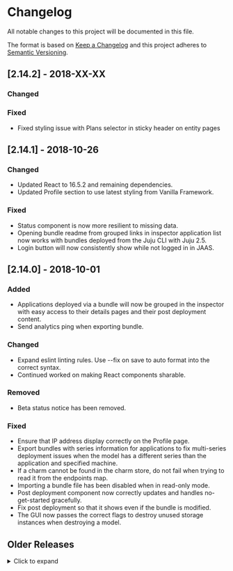 # Changelog
All notable changes to this project will be documented in this file.

The format is based on [Keep a Changelog](https://keepachangelog.com/en/1.0.0/)
and this project adheres to [Semantic Versioning](https://semver.org/spec/v2.0.0.html).

## [2.14.2] - 2018-XX-XX
### Changed

### Fixed
- Fixed styling issue with Plans selector in sticky header on entity pages

## [2.14.1] - 2018-10-26
### Changed
- Updated React to 16.5.2 and remaining dependencies.
- Updated Profile section to use latest styling from Vanilla Framework.

### Fixed
- Status component is now more resilient to missing data.
- Opening bundle readme from grouped links in inspector application list now works with bundles deployed from the Juju CLI with Juju 2.5.
- Login button will now consistently show while not logged in in JAAS.

## [2.14.0] - 2018-10-01
### Added
- Applications deployed via a bundle will now be grouped in the inspector with easy access to their details pages and their post deployment content.
- Send analytics ping when exporting bundle.

### Changed
- Expand eslint linting rules. Use --fix on save to auto format into the correct syntax.
- Continued worked on making React components sharable.

### Removed
- Beta status notice has been removed.

### Fixed
- Ensure that IP address display correctly on the Profile page.
- Export bundles with series information for applications to fix multi-series deployment issues when the model has a different series than the application and specified machine.
- If a charm cannot be found in the charm store, do not fail when trying to read it from the endpoints map.
- Importing a bundle file has been disabled when in read-only mode.
- Post deployment component now correctly updates and handles no-get-started gracefully.
- Fix post deployment so that it shows even if the bundle is modified.
- The GUI now passes the correct flags to destroy unused storage instances when destroying a model.

## Older Releases
<details>
<summary>Click to expand</summary>

- 2.13.2:
  - Update JAASLib to 0.4.1
  - Update to use external bakery library (https://github.com/juju/bakeryjs).
  - Removed syntax highlighting in readme files to save on size.
  - (Fix) Errors experienced during destroying models are now surfaced to the user.
  - (Fix) Modifying the Kubernetes bundles pre-deploy no longer prevent it from adding machines on deploy.

- 2.13.1:
  - Remove test files from dist.
  - Update JAASlib.

- 2.13.0:
  - JAASlib has been moved to its own project and imported (https://github.com/juju/jaaslibjs).
  - Initial work on bundle grouping post deployment.
  - SSH-to-machine, tail logs, debug hooks, buttons have been added behind a flag.
  - (Fix) Will no longer show SSO login option if it's not available.
  - (Fix) Route parsing is less restrictive allowing direct access to more entities via url.

- 2.12.3:
  - Updated jujushell, new version is considerably more performant.
  - (Fix) Direct Deploy will no longer loop until all charms have loaded in some rare instances.
  - (Fix) A race condition generating weird app placement in bundle deploys on the canvas has been resolved.

- 2.12.2:
  - Sort charms and bundles in the user profile by name.
  - Show the controller model in the model dropdown list on the canvas.
  - (Fix) Clear the canvas when switching between new models.
  - (Fix) Owner permission no longer a requirement to destroy a model.
  - (Fix) Improved handling of unknown series in search results.
  - (Fix) cpu-cores constraint now respected in the machine view.
  - (Fix) Inspector screen scaling disabled in read-only mode.
  - (Fix) Disable 'add-keys' button after adding GitHub keys.
  - (Fix) Disconnect from current model when destroying it.

- 2.12.1:
  - Only show the controller info on the current user's profile.
  - Juju Shell can now handle possible initial welcome message.
  - The credentials forms can now be submitted by pressing enter.
  - Small styling updates.
  - (Fix) Update the DestroyModels API call for the new Juju API.

- 2.12.0:
  - The user profile has been completely redesigned.
  - Added 'Charm Details' link to the application inspector.
  - Added 'Get Started' link to the application inspector for charms which have a getstarted.md file.
  - (Fix) Application configuration in the inspector now properly handles empty fields in FireFox.
  - (Fix) Updated the messaging when the jujushell terminal is disconnected unexpectedly.
  - (Fix) Logout link is no longer hidden in the user dropdown menu.

- 2.11.3:
  - (Fix) Update marked to 0.3.9 to fix a security bug.

- 2.11.2:
  - (Fix) Add a workaround for the contenteditable bug in Firefox.
  - (Doc) Update multipass instructions.
  - (Doc) Minor fixes to releasing instructions.
  - (Beta) Improve jujushell detection and actually add tests for the feature.

- 2.11.1:

  - (Fix) Fix typo causing charmstore to be undefined when deploying from the user profile.
  - (Fix) Do not disconnect from the model when viewing user profiles.
  - (Fix) Style links in deployment flow with correct font-weight
  - (Beta) Improve detection and handling of the jujushell service.
  - (Beta) Implement models, bundles and charms panes on the new profile page.

- 2.11.0:

  - Beta release of a Terminal embedded into the GUI which allows you to perform CLI commands in the browser as you would in your local terminal. Currently only available behind a feature flag, in upcoming releases this will become widely available.
  - Removed machines are now shown in the Deployment Flow changelog.
  - Juju CLI commands are now shown alongside each record in the changelog in the Deployment Flow.
  - The changelog will now default to open when adding to an existing model.
  - (Fix) Charmstore login no longer requires logging in after refresh if you have already authenticated.
  - (Fix) Correctly remove pending resources when removing an uncommitted application from the canvas.
  - (Fix) The store page now always opens when clicking the search box.
  - (Fix) When updating an application name the changelog will now show the updated name.
  - (Fix) Update the model name correctly when actions are performed out of sync in the Deployment Flow.


- 2.10.2:

  - (Fix) Status View no longer errors if ports are not yet available.
  - (Fix) Scaling applications from the inspector no longer fails on submit.

- 2.10.1:

  - (Fix) Switching profiles between users now properly updates page title.
  - (Fix) Clicking outside the Shortcut modal now closes it.
  - (Fix) Render the user menu even if not connected to a controller.

- 2.10.0:

  - The majority of the GUI is now node-style require modules replacing the original YUI-style modules.
  - The init sequence has been completely rewritten to take advantage of this module system considerably speeding up time to interaction.
  - Size of the code sent to the client considerably reduced.
  - Clicking on a machine in the Status view now links to that machine in the Machine View.
  - Status view now sorts based on status level with error being the highest priority.
  - Clicking on the relation in the status view now links to that relation in the Inspector.
  - Beta release of the new Post Deployment document feature. After a bundle is deployed the GUI will display the contents of the bundles getstarted.md file.
  - (Fix) Removing the model name in the model switcher pre-commit no longer prevents you from updating the model name.
  - (Fix) Notifications now show on top of Deployment Flow.
  - (Fix) Close local charm inspector when switching models.

- 2.9.2:

  - Application icons are shown in the Beta Status view.
  - (Fix) Machine View and Status View can both be used in Safari.

- 2.9.1:

  - (Fix) Importing GCE credentials via JSON file no longer errors on upload.

- 2.9.0:

  - Beta release of the new Status pane! A highly requested feature, the GUI now shows the model status as it would be shown in the CLI via `juju status` with a number of improvements like the ability to jump right to an application, unit, or machine details. As this is the beta release we’re actively working on expanding the functionality and layout and welcome any feedback you have.
  - The layout of the bundle and charm details pages have been updated to increase the readability of the content.
  - When creating a new model the model name can now be changed in the header in addition to the Deployment Flow on uncommitted models.
  - Last release we added the ability to import SSH keys from GitHub. By popular request we’ve now also added the ability to import SSH keys from Launchpad.
  - (Fix) Do not allow switching of models while committing changes.

- 2.8.0:

  - Import SSH keys from GitHub during deployment.
  - Manually add multiple SSH keys during deployment.
  - Merged multiple changelogs into single Model Changes list.
  - Release of the Direct Deploy functionality.
  - (Fix) GUI will properly load now if it cannot reach the charmstore.
  - (Fix) Large number of errors are now surfaced instead of failing silently.

- 2.7.5:

  - AddKeys and ImportKeys api calls added to JS API for upcoming SSH key functionality.
  - ModelInfo calls now request missing status and owner information.
  - Initial work on a new profile UI.
  - Added "Artful" Ubuntu series.
  - (Fix) Modifying configuration of applications deployed from bundles now applies the config correctly.
  - (Fix) Update tense of the changelog outputs.
  - (Fix) Correctly authenticate if not all sessions have expired.
  - (Fix) When logged in, no longer rarely keep the logged out state.

- 2.7.4:

  - GUI dist size reduced by 68%.
  - Direct deploy styling updates.
  - Store hero images now link to search results.
  - Styling fixes and updates for tablets.
  - Search results are now links so they can be middle clicked to open in a new tab.
  - (Fix) Logout links properly work across platforms.
  - (Fix) Closing notifications no longer errors.
  - (Fix) Setting config values on applications no longer errors when descriptions are empty.
  - (Fix) Direct Deploy "Back to canvas" now works as expected.
  - (Fix) SSH keys pasted into the deployment flow no longer spill out of container.
  - (Fix) Model switcher list now properly scrolls when you have many models.
  - (Fix) Model login no longer loops under rare circumstances.
  - (Fix) Hitting the browser back button after searching now navigates properly.

- 2.7.3:

   - (Fix) Deploying into a new model, then switching models no longer intermittently connects to the incorrect model.
   - (Fix) Hitting the browser back button from a search query will now property return to search results.

- 2.7.2:

   - (Fix) Store image assets are shown properly across all platforms.
   - (Fix) Properly collapse search results with shared series.

- 2.7.1:

   - (Fix) Will now correctly boot in Safari.

- 2.7.0:

   - Subordinates are now shown as such in the charm details pages.
   - Reduced search query time by over 85%.
   - Added confirmation when removing credentials from account page.
   - The same bundle can now be deployed multiple times into the same model.
   - You can now add to the canvas directly from the search results.
   ->
     Machine view now shows constraints and allows them to be modified on
     machines which have not yet been provisioned.
   ->
     Bundles with a description in their yaml are now shown in their details
     pages and in Direct Deploy.
   - (Fix) Visiting a user profile page directly no longer intermittently redirects to your own.
   - (Fix) Usernames with + sign are now handled properly.
   - (Fix) No longer remove spaces from search queries.
   - (Fix) Checkbox hit area increased in inspector unit lists.
   - (Fix) When not in JAAS some charms will no longer request USSO login.
   - (Fix) Username is now clickable in charm/bundle details pages.
   - (Fix) Do not show the credentials section if there are none.
   - (Fix) Sticky header in charm/bundle details longer improperly hides information.
   - (Fix) Correctly center store hero images.

- 2.6.0:

   - Store search results now provide a toggle to include the community results.
   - GUI version is now visible in the GUI help menu.
   - Private charms and bundles can now be deployed like any public charm or bundle.
   - List charm terms on the charm details pages.
   ->
     Charms with terms can now be deployed in the GUI. When deploying a charm
     that requires a term agreement the terms will be presented in the
     deployment flow prior to being allowed to deploy.
   ->
     Added beta support for Direct Deploy. By visiting a url with a `dd` query
     parameter the supplied entity id will be added to a new model and a
     simplified deployment flow will be displayed for a faster deployment
     experience.
   ->
     Added account page which shows the credentials you've added across clouds
     and provides a central location to add and remove cloud credentials. The
     account page is accessible from the user icon in the top right of the GUI.
   - Started push on removing YUI.
   - Page titles now update when viewing the store.
   - Styling updates.
   ->
     When selecting an application in the inspector the icon is now moved just
     into frame.
   - (Fix) Inspector navigation to relation details pre-deploy is now functional.
   - (Fix) Config option fields no longer escape values multiple times.
   - (Fix) Exporting uncommitted models now correctly exports machine data.
   - (Fix) Do not try and move relation when ambiguous relation selector is open.
   - (Fix) Help link in the user menu is now clickable.
   - (Fix) Correctly display the series list for multi-series charms.
   - (Fix) Zoom in/out keyboard shortcuts now work.

- 2.5.2:

   - Unit workload status now shown in unit list view.
   - User permissions are now shown in profile view.
   - (Fix) Do not fail if cloud provider logo isn't available.
   - (Fix) If login times out, retry.
   - (Fix) Clicking user name in search results links to their profile.
   - (Fix) Do not allow duplicate credential names.
   - (Fix) Provide immediate feedback when destroying models.

- 2.5.1:

   - Profile access has been moved to dropdown in top right.
   - VPC ID and Force VPC options added to the deployment flow for AWS.
   - Model credentials are now shown in the user profile.
   - Friendly credential names are now displayed.
   - Able to open the store from the machine view onboarding messages.
   - Read only mode has better feedback to show why actions are blocked.
   - Entity details pages now includes link to latest revision.
   - (Fix) Owner now links to their profile page, not launchpad.
   - (Fix) Destroy model button is only shown if user has access.
   - (Fix) Cookie notice is now shown on login screen.
   - (Fix) Right-click-open now works for links in the header.
   - (Fix) JAAS always auto logs into charmstore.
   - (Fix) Juju logo properly links to root path.
   - (Fix) Empty search queries now show default store page.

- 2.5.0:

   - Removed Juju 1 support.
   - Removed Sandbox support.
   - Display channel information on bundle and charm detail pages.
   - Subordinate inspector unit lists now show subordinate units.
   - Improve styling for small screens.
   - Improve header rendering when switching models.
   - Updated styling on model sharing modal.
   - Added series to constraint options when creating new machines.
   - (Fix) Settings screen now closes on save.
   - (Fix) Constraints are now properly shown when scaling in inspector.
   - (Fix) Only constraints available on the specified provider are shown.
   - (Fix) Model switcher displays models which have never been connected to.
   - (Fix) Provide links to download charm resources when available.


- 2.4.4:

   - New model switcher which sorts based on last accessed.
   ->
     If a large number of ports are opened by a charm the inspector now shows
     them as ranges instead of individual ports.
   - New loading indicator for the GUI startup sequence.
   - Keyboard shortcuts have been moved to `Shift + ?`.
   - GUI Settings config has been moved to `Shift + !`.
   ->
     (Fix) Subordinates relation scope is properly respected when creating
     relations with both a global and container scopes.
   - (Fix) Requires relation endpoints can now be satisfied multiple times.
   - (Fix) Bundle exports will no longer improperly export boolean values.
   - (Fix) Show IP address in inspector even if no ports are available.
   - (Fix) Changing charm versions in the inspector now uses the new charm ids.
   - (Fix) Assumes @external domain if none is supplied while sharing.
   - (Fix) Hitting escape now closes the store.
   - (Fix) Do not show the sharing icon unless sharing is available.

- 2.4.3:

    - (Fix) Header links now correctly show the appropriate user profiles.
    - (Fix) Adding Google Cloud credentials json file now is stored correctly.
    - (Fix) Config options set to "" will no longer 'unset' the value in Juju.
    - (Fix) Bundle and charm details now have proper homepage and bug links.
    - (Fix) Display modified configuration options on bundle details pages.
    - (Fix) No longer repeating user name in user profile.
    - (Fix) Cookie notice no longer blocks deploy button.

- 2.4.2:

    ->
      (Fix) Prior to logging in, if the GUI loses connection to the controller
      it will no longer force a login.
    ->
      (Fix) Clicking the log in button on the canvas now correctly automatically
      logs you into the charmstore.

- 2.4.1:

    - Clicking the Juju logo now takes you to your profile.
    - Automatically log into the charmstore when logging in on hosted Juju.
    ->
      (Fix) Visiting another user or group's profile page now properly displays
      their profile.
    - (Fix) Model name is now properly synced throughout the UI.
    - (Fix) Close the search results when clicking outside.
    - (Fix) Display the proper cloud title after selecting a cloud.
    - (Fix) Long charm/bundle names now properly wrap.

- 2.4.0:

    ->
      Sharing interface now allows you to grant and revoke permissions of
      users on a per model basis.
    ->
      Charm terms are now shown in the deployment flow and any charms with
      terms now require those terms to be agreed to before deploying.
    - Added help button to header for links to documentation and shortcuts.
    - (Fix) Charmstore now uses the new URL scheme.
    - (Fix) SSH Key input field is now styled properly in Firefox/Safari.

- 2.3.0:

    - New, easy to share URL scheme.
    - New application state system.
    ->
      New Sharing interface which shows which users currently have access to
      the active model.
    - Model exports now include uncommitted changes.
    - Deployment Flow now allows you to add custom SSH keys.
    - Model switcher now shows the model owner's name if not the logged in user.
    - Alpha support for remote applications.
    - (Fix) When scaling units, correctly increment the unit id.
    - (Fix) Inspector configuration input heights are now set properly.
    - (Fix) Properly handle regions in MAAS.
    - (Fix) Improved validation on required deployment fields.
    - (Fix) Invalid required fields will now block deployment.
    - (Fix) Model name changes are now synced throughout the UI.
    - (Fix) Hide inactive Deployment Flow components until they are needed.
    - (Fix) Show file drop message even if there are matching applications.
    - (Fix) Drag and drop of external charm/bundle files now works in Safari.
    - (Fix) Fetch bundle details when viewing the GUI anonymously.
    - (Fix) Azure credentials now use the same fields as Juju.

- 2.2.7:

    - (Fix) Correctly clear cookies when visiting from the storefront.
    - (Fix) Exposed applications in bundles no longer halt deployment.

- 2.2.6:

    - (Fix) Anonymous and demo now connect to the controller.

- 2.2.5:

    - Enable deploy-target queries to work with new deployment flow.
    - Restyle invalid inputs in deployment flow.
    - Small UI changes throughout.
    - (Fix) Respect bundle constraints when deploying units.
    - (Fix) Show favicon regardless of base url.
    - (Fix) Increase hitbox size for adding credentials.

- 2.2.4:

    - [bda69b5] Update the sign up copy and add a button to sign up.
    - [931c029] Sign-up component: expire early if the user did not apply.
    - [8eff0bf] Remove export functionality from signup.
    - [1936033] Use proper key for addPendingResources in deployment.
    - [36a6876] Change the logic used to display the signup component.

- 2.2.3:

    - Added charm resources section to the inspector.
    - Reduced GUI size by 30KB pre-gzip by optimising minification.
    - Added multi-threading to transpile step, saving 30s off transpile time.
    - Display cloud provider in header.
    - (Fix) Switching models from disconnected state updates model name.
    - (Fix) Pass resource list when deploying charms with resources.
    - (Fix) Cloud logo positioning and scaling.
    - (Fix) Honor config values set in bundles.

- 2.2.2:

    - Add the ability to destroy models in the user profile.
    - Add zoom component back to the canvas.
    - Display a message in the model switcher if there are no models.
    - Add "Default" value to region selector to speed up deployment.
    - Update styling of the input fields in the deployment flow.
    - (Fix) Model creation when redirect is required no longer fails.
    - (Fix) Improve visibility of redirect info errors.
    - (Fix) Do not try to connect to models in error state.
    - (Fix) Re-enable external credential data.
    - (Fix) Logging in via Sandbox mode.

- 2.2.1:

    - Update UI for empty profile.
    - Search input no longer expands when focused.
    - New animated inputs in deployment flow.
    - Applications queued for deletion now indicate as such in their inspector.
    - >
      (Fix) When removing applications also remove the prerequisite calls.
      This fixes the issue where the changes indicated in the deployment
      summary wouldn't mirror the representation on the canvas.
    - (Fix) Openstack domain field is no longer required.
    - (Fix) Properly clear staged changes when logging out.
    - (Fix) Surface model creation errors.
    - (Fix) Model names are now validated on input blur.
    - (Fix) Segments in deployment page now animate height based on content.
    - (Fix) Various UI updates.
    - (Fix) Local charms with no icon will now display the default icon.

- 2.2.0:

    - >
      The Juju 2.0 controller was built with multi-user, multi-model
      functionality in mind. To provide the best user experience we are
      introducing new and enhanced model management in this release. This
      new experience allows you to create new models, select which region to
      deploy to, add new credentials, and choose which credentials to use when
      deploying to new models.
    - >
      Add Bundle Service support. This feature allows the GUI to use the
      external Bundle Service to import bundles when the bundle lib in Juju
      is not available, such as when in a sandbox or unconnected mode.
    - >
      Add version.json asset which contains the version number and git sha used
      to build the GUI. To access this file visit the following path replacing
      the necessary values:
      <host>/gui/<controllerUUID>/<modelUUID>/static/gui/build/app/version.json
    - (Fix) Logging in via USSO when you have no models.
    - (Fix) Update relation list when removing uncommitted subordinate relation.
    - (Fix) No clouds result when listing clouds.
    - (Fix) Switch between unconnected state to connected state.

- 2.1.13:

    - Login logic improved to support sequential controller and model access.
    - Logout logic improved to correctly log out of all models and controllers.
    - User login location suffix @local is now added automatically if missing.
    - Updated Juju API to keep it in line with the Juju beta changes.
    - User profile now displays dates in a relative format.
    - >
      Closing the browser tab will now issue browser confirmation if you have
      uncommitted changes.
    - Destroyed applications on the canvas now have blue outline.
    - Added support for new ACL handling.
    - (Fix) Switch from unconnected to connected state with uncommitted changes.
    - (Fix) Number of various layout and styling issues.
    - (Fix) Only attempt logging into a model if controller reports available.
    - (Fix) Search input no longer clears when Juju deltas arrive.
    ->
      (Fix) Bundle imports now fetch the canonical charm ID before deploying to
      handle cases where user generated bundles are using non-canonical ID's.
    - (Fix) Pass user correct user credential tag when generating new models.

- 2.1.12:

    - Removed "availability-zone" from model exports.

- 2.1.11:

    - Update the API facades to match the latest changes from Juju 2.
    - Bundles now use "applications" top level key instead of "services".
    - Use a different WebSocket connection for the model and controller.
    - Create New Model buton moved into the user profile.
    - Deploying bundles with lxc placements automatically convert to lxd.
    - >
      Multi-series subordinates now have their series locked to the series
      of the first related parent application.
    - (Fix) Local charms now deploy without issuing error about charm location.
    - (Fix) Exported bundles now include the "availability-zone" constraint.
    - (Fix) When relating to subordinates, invalid targets are now faded.

- 2.1.10:

    - Various UX fixes for DF cloud section.
    - Split BudgetList and EntityList components out of UserProfile.
    - Create Section load watcher component
    - Fix bundle deploy with juju 1
    - Handle DF section display

- 2.1.9:

    - Fix login with USSO.
    - Inspector relations: do not fail when the app has peer relations.
    - New deployment flow HTML/CSS.
    - Fail gracefully when plans are not fetched.
    - Add credentials component.
    - Choose cloud component.
    - Add Charmstore v5 and multi-series support.
    - Fix bundle deployment in the charm store v5 world.
    - Use real credentials in the deployment flow.
    - Split AgreementList out from UserProfile.
    - Display real plans in the deployment flowOnly show the promulgated charms if they exist.
    - Updated the applications/machines switcher.
    - Remove hardcoded URLs from store page and use changeState to display details.
    - Get the list of clouds for the deployment flow.
    - Fix build relation when relation exists between different applications.
    - Update node deps inc React 15.3.
    - Enable the new flow when using the blues flag.
    - Create a util for deploying or committing to models.
    - Update juju logo.
    - Remove old blues deployment flowFade a unrelatable service instead of hiding it.
    - Replace PhantomJS with XVFB run Chromium browserSet the credential on load if there is one.
    - Display changelogs on services.
    - Add mousedown drag to build a relation.
    - Use babel to minify instead of Uglify.
    - Move jujulib into the root tree.
    - Remove the WebSocket logger.

- 2.1.8:
    - Add support for Juju 2 API.
    - Various UI fixes.
- 2.1.7:
    - Provide API clients for Romulus services in the app object.
    - Last user-facing clean up on text for svc2app
    - Update the unit list item to be a reusable component.
    - Implement initial API calls for plans and terms.
    - Change services to applications in bundle export for Juju 2
    - Split jujulib. Also
    - Rename jem to jimm.
    - Fixes and improvements to property handling
    - User facing s/service/application/g.
    - Implement the "make uitest" target.
    - Services are now called applications.
    - Remove the nested YUI node_modules folder that bloats the dist since the npm3 update
    - Tweak release docs
- 2.1.6:
    - Moved model creation into the User Profile.
    - Bundle export files now have the model name and date.
    - Switching between models with uncommitted changes now displays a confirmation dialogue.
    - (Fix) Bundle icons are now properly displayed.
    - (Fix) Focus on header search input when opening midpoint.
    - (Fix) Focus on charm details content when opening.
    - (Fix) Reset panels when switching between models.
    - (Fix) Do not send RPC calls when websocket is closing.
- 2.1.5:
    - Add tests for when env should/should not connect.
    - Improve testing around search result IDs.
    - Load the gui when conected to JEM and there are no models
    - Allow clicking outside of a panel to close it.
    - Only close the notifications when the close button is clicked.
    - Move account and profile sections so they can be displayed along mid-point views.
    - Update shadows
- 2.1.4:
    - Fix various problems with bundle links in search results.
    - Show inspector in Machine View
    - Destroy any model
    - Fix icon urls for charms and bundles in the profile page.
    - Tweak the position of the import and export buttons on mobile
    - Destroy confirmation position
- 2.1.3:
    - Choose controller by the cloud and region
    - Connect when gisf and not using a sandbox model.
    - Fix deployed commit summary
    - Move notification list up in z-index.
    - Fix entity file links.
    - Deployment form validation
    - Fix display of login buttons.
    - Handle zero templates
    - Fix some rendering issues with the header and profile
    - Handle webhandler errors
    - Give series move room on search results
    - WSGI app: remove API path leftovers.
    - Fixed duplicate tag ids
    - Improve socket template handling.
    - Added inspector relation details view
    - Implement macaroon authentication.
    - Implement missing, location related, JEM client API calls.
    - Set UUID on model create
    - Fix logout when disconnected
    - Disconnected flag
    - Update static urls
    - Add series to the search results.
    - Update sysdeps for xenial
    - Moved the import and export buttons to the top of the canvas
    - Allow models to be destroyed
    - Avoid duplicating cookies, use localStorage when possible
    - Updated juju.js jem commands and tests for v2.
    - Update styling for environment switcher
    - Get Vanilla assets to load locally
    - Update search style in masthead
    - Set the model names correctly
    - Deployment flow updates again
    - Replace calls to listEnvs with listModelsWithInfo.
    - Add Xenial to list of supported series.
    - Restyle the services/machines switcher
    - Do not re-open deployment flow after initial commit
    - Allow switching to a model from the unconnected state.
    - Only commit changes when in existing model with gisf
    - Mobile spike
    - Create a new model from the profile page.
    - Improve env layer handling of models.
    - Saner lint and test targets.
    - Allow for three digit unit counts.
    - Allow credentials to be deleted
    - Update the link to the demo in the README
    - Save jem user after listing models on load
    - Get deployment flow back up and running
    - Add account page
    - Apply cloud vanilla theme
    - The breadcrumb should be shown in gisf mode
    - Added credentials forms for more clouds.
    - Use LXD with Juju 2.0
    - Hook up the model name field to the deploy command
    - Add service icon to unit inspector header.
    - Implement the ModelManager.ModelInfo client API call.
- 2.1.2:
    - Set the base asset path in the GUI to match Juju 2
    - Provide defaults when model information is missing.
    - Fix env switcher layout in Firefox.
    - Update config.js.go for new staticURL and fix broken paths
    - Combine the two deploy buttons into one
    - Add assets staticURL
    - Change profile link to use a click handler.
    - Mention staticURL in GUI in Juju docs.
    - Style the deployment form inputs to appear like the latest designs
    - Fix the buttons on the model switcher
    - Don't try and display the env name when logging in.
    - Updates to the deployment flow to match the latest designs
    - Skip connecting to a model on load
    - Index templates: collect JavaScript errors.
    - UI cleanups and fixes
    - Add more prop types
    - Inspector updates
    - Store templates in JEM
    - Handle differences between JEM and JES models.
    - List templates in the deployment flow via the API.
    - Add macaroons to config if provided
    - Add commit flow
    - Add listTemplates API call to juju.js.
    - Fix react registration problem in embedded GUI.
    - Add choose cloud and add credentials deploy steps
    - Fix Makefile typo
    - Update and standardise buttons and links
    - Add panel component for deployment flow
    - Remove related charms from entity data request.
    - Remove hardcoded charmstore URL.
    - Wrap test logic around rendering the breadcrumb.
- 2.1.1:
    - Add support for new Juju 2.0 unit info delta structure.
    - Confirm switching models if there are uncommitted changes to the model.
    - Disable container create button until form is complete.
    - Add lang and dir attributes for users with rtl browser settings.
- 2.1.0:
    - Added Juju 2.0-beta support.
    - Updated all API calls to support Juju 1.x and 2.x-beta facades.
    - Added the ability to create and switch between models in Juju 2.0.
    - Updated terminology to match the Juju 2.0 terminology.
    - >
      Created user profile view which shows you your available models, bundles
      and charms after logging into the charmstore.
    - >
      Added support for syntax highlighting in the charm details pages in the
      charmbrowser when the charm author provides a GitHub Flavoured Markdown
      readme file.
    - >
      Added the ability to drag uncommitted units between machines in the
      machine view.
    - Unit statuses are now also shown in the machine view.
    - Many UI tweaks and updates.
    - >
      (FIX) When subordinates are deployed extra empty machines are no longer
      created.
    - (FIX) Websockets are now closed properly when switching models.
    - (FIX) On logging out all cookies are now deleted.
- 2.0.3:
    - Removed and optimised code reducing the final size that needs to be sent.
    - (FIX) The service inspector duplicating units when scaling up.
    - (FIX) Require two clicks to switch between services on the canvas.
- 2.0.2:
    - >
      (FIX) The removal of the insecure config option. This functionality has
      been re-enabled for now however in the near future we will be disabling
      it for good forcing the GUI and its websockets over a secure connection.
      Note: The GUI and it's websockets are served over a secure connection
      by default.
- 2.0.1:
    - When clicking stacked charm icons the active one now is moved to the top.
    - >
      (FIX) Deploying the same charm multiple times would generate invalid
      charm names.
- 2.0.0:
    - Completely redesigned and rewritten user interface.
    - Improved integration with the charmstore.
    - New Machine View with drag and drop functionality across units.
    - Creation and switching of models across your controller.
    - New bundle deploy functionality.
- 1.4.6:
    - (FIX) Fix relationline following.
- 1.4.5:
    - (FIX) Refer to charm series as "OS series" rather than "Ubuntu series".
- 1.4.4:
    - >
      The series selector used in deploying local charms has been updated to
      align with the series allowed by juju core.
    - >
      The release doc (docs/process.rst) has been updated to reflect build
      steps necessary for releasing the juju-gui charm.
    - >
      (FIX) Deploying bundles now properly places units that have null machine
      placements and yet are used in collocated placements with other services.
- 1.4.3:
    - Added option to automatically place units by default.
    - (FIX) bundle.yaml relations defined as arrays are displayed correctly.
    - (FIX) SCSS files in sub directories are built by the watcher.
- 1.4.2:
    - Updated icon set. Removed unused icons.
    - Support running the UI in a sub URL.
    - (FIX) Fix multiple bugs in the deployer bar flow.
    - (FIX) Don't allow machine view columns to expand.
- 1.4.1:
    - Uncommitted bundles now work in devel mode by using jujucharms.com.
    - >
      Wrap Javascript assets in YUI modules, allowing them to be combo-loaded
      through Convoy.
    - Switch from using LESS to SCSS.
    - >
      Notifications for bundles deployed using the deployer have been
      restored.
    - >
      Code-removal - old DeployerImport methods and tests, along with
      deprecated py-juju support.
    - >
      Inspector cleanup - fixed-width health bar, and change version button
      hidden for uncommitted services.
    - Reference jujucharms.com instead of juju.ubuntu.com throughout.
    - (FIX) Restore v3 bundle functionality for drag-and-drop.
    - (FIX) Config options were being discarded in uncommitted bundles.
    - >
      (FIX) Fall back to most recent charm when no revno is specified in a
      bundle.
    - (FIX) Remove some usages of flex box for better display in Chrome.
- 1.4.0:
    - >
      Add the ability to represent the uncommitted state of a bundle: when
      deploying or dragging and dropping a bundle, the deployment is no longer
      immediately started, but the services, units and relations as described
      on the bundle are added to the canvas as uncommitted entities. This way
      it is possible to tweak and fine-tune bundle deployments before actually
      committing the environment changes.
    - Add support for bundle changeset handling also when in sandbox mode.
    - >
      Improve bundle exporting and importing to support the new v4 bundle
      syntax. This includes unit placement handling and machines declarations.
    - Improve reliability of the test and CI infrastructure.
    - In sandbox mode the environment default-series is now trusty.
    - >
      Add the ability to Import a collection of bundle changes from a
      querystring token reference identifying those changes.
    - >
      Support real WebSocket connections when required even if sandbox mode is
      enabled.
    - Remove legacy and unused code around bundle management.
    - Update Vagrant image and dependencies.
    - (FIX) Do not truncate service names in the service internal models.
    - >
      (FIX) Remove relations in the internal database when destroying both
      pending and committed services.
    - (FIX) Center the canvas on a newly placed bundle.
- 1.3.6:
    - >
      Allow deployment of basketless bundles (new bundle syntax) in sandbox
      mode.
    - Clean up Juju mega-watcher stream handling and improve watcher tests.
    - >
      (FIX) Safely handle new mega-watcher types as they are introduced by new
      Juju releases, even in the case of types not yet supported in the GUI.
- 1.3.5:
    - >
      Completed converting all api calls to the new v4 api which is
      considerably faster than v3.
    - (FIX) Charms which were duplicates of promulgated charms weren't shown.
    - Add React JSX compilation support to the Makefile.
- 1.3.4:
    - >
      (FIX) Service icons on the canvas no longer bounce back to their original
      positions when being repositioned.
    - (FIX) Bundle deploys no longer fail with invalid name error.
    - Removed the Features tab from the charm details pane.
    - Updated a number of api calls to the new v4 api.
    - Updated sysdeps makefile target for easier development.
- 1.3.3:
    - (FIX) bug #1428751: prevent incorrect lowercasing of config options.
    - (FIX) bug #1427162: Show local charm icon in inspector.
    - >
      (FIX) Downconvert apiv4 bundle yaml to apiv3 format temporarily to fix
      issue with multiple bundles per yaml.
    - (FIX) Show charm details using the available data if it's a local charm.
- 1.3.2:
    - Include links to code source and bugs pages in the bundle detail panel.
    - Deploy bundles using the new charm store API version 4.
    - >
      Update Juju Quickstart bundle deployment instructions. Now the new and
      simplified jujucharm.com syntax is used. e.g.
      "juju quickstart mediawiki-single".
- 1.3.1:
    - Added system dependencies make target to make development setup easier.
    - >
      (FIX) When dragging a charm from the charmbrowser to the canvas the
      configuration doesn't show up.
- 1.3.0:
    ->
     The GUI now uses the new v4 API of the Juju Charmstore. This change
     affects everything from service icons to charm and bundle details to
     the results of searching for a charm.  This also removes the auto-
     complete feature from the charm browser and search until they are
     implemented in the new charmstore.
    ->
     Login and logout items have been added to the menu with upcomming support
     for multiple users in Juju Core; if a user has been created in the state
     server, that user can log in with their password in the GUI.  If logging
     in as multiple users is not supported, then the user remains locked down
     to admin as before.  Multiple users are supported in the sandbox mode.
    - (FIX) Closing the Change Version view doesn't close the inspector.
    - (FIX) The correct icons are used for the added services bar.
- 1.2.5:
    ->
     Modifying the visibility of a service using the Added Services bar now
     animates the service icons on the canvas.
    - UI tweaks for the Inspector, Canvas, and Machine View.
    - (FIX) Change Version option now includes the most recent release version.
    ->
     (FIX) Charm configuration options with null default values are now
     respected when being deployed or when exporting bundle configurations.
- 1.2.4:
    ->
     New feature the Added Services bar! In your environment click on the
     added services bar located beneath the search input box in the sidebar.
     With it you can highlight and toggle the visibility of services. Use it
     to help find and visualize your complicated environments.
    - >
      Hide sidebar shortcut moved to ctrl-shift-h so as to not conflict with
      the Lastpass extension.
    - (FIX) Notification box turns orange when an error occurs.
    - (FIX) Improve the ambiguous relation menu appearance.
    - >
      (FIX) Increase the size of the canvas workspace to correct issues around
      the layout of large environments.
- 1.2.3:
    - Update header to fix in new upcoming site theme.
    - Link to the MAAS web ui when the GUI detects it's in a MAAS environment.
    - Add deploy-target query parameter to auto deploy something via a link.
    - (FIX) Update to make sure bundle deployments occur with "options" set.
    - (FIX) Auto placed units not showing in the machine list.
    - (FIX) Update relations to work in a one to many endpoint scenario.
    - >
      Under the ":flags:/as" feature flag, work on the added service bar
      progresses. Track the list of deployed services and enable you to show
      and hide services and units in both service view and machine view.
- 1.2.2:
    - >
      New settings UI in the keyboard help.
      Use the keyboard shortcut key ? to view the settings and to adjust things
      like the name of the environment, force enable containers support in
      machine view, and disable the cookie banner.
      All changes are local to the specific browser and not currently shared or
      synced across all users of the Juju environment.
    - >
      Add the expose/unexpose command to the deployer bar as a pending change
      vs immediate.
    - >
      If you have a pending service config change and that config is also
      changed by someone else, the potential conflict is now a warning on the
      commit summary page.
    - >
      (FIX) Prevent cascading deletes from happening to containers/machines
      when a unit/service they host is deleted.
    - (FIX) Container header rendering bug (1376353).
- 1.2.1:
    - >
      (FIX) Using a search category with an empty input no longer uses the
      previously searched for query.
- 1.2.0:
    - >
      New Feature: Machine View!

      The Juju GUI now provides two views of your environment. In addition to
      the service view there is not a new machine view. It will list out the
      underlying machines in your environment along with the services deployed
      on those machines. Machine view allows you to manually place services
      onto machines and containers on providers that support network access to
      containers.

      Along with the new machine view is a new deployer bar. This bottom bar
      allows you to stage up multiple changes to your environment before
      committing them to the Juju environment. This lets you add many
      machines, add services, and place them carefully, and verify your list
      of changes before any requests are made to Juju.
    - >
      Many small tweaks to the UI for machine view including an updated
      header, inspector look, and a new scale up UI for the inspector.
    - (FIX) Standardize the constraints units across the GUI
- 1.1.1:
    - The inspector requires fewer dispatches to render different states.
    - The sidebar can now be hidden with a keyboard shortcut (Ctrl+Alt+h).
    - A new notification is in place for bundle deployments.
    - Clicking relations shows the relation inspector.
    - >
      Upgrading a service comes with a new interface, making it easier to change
      the version of a given service.
    - The cookie notification now displays on top of other items.
    - >
      Major code-removals including several dispatch-related areas as well as
      our reliance on the Object.observe polyfill.
    - >
      Under the "mv" flag, work continues on the machine view and a deployer and
      an environment change-set which allows all changes to be queued up and
      then committed at once. Uncommitted indicators added to all juju
      primitives, and much styling work around getting the upcoming Machine View
      ready for daily use.
    - (FIX) Autocomplete search results are sorted in an expected fashion.
    - (FIX) Unit number 0 for each service now dispatches properly.
    - (FIX) Destroy Relation link in relations inspector works properly.
    - (FIX) Mocha timeout was increased for SauceLabs testing.
    - (FIX) Documentation updated for Precise.
- 1.1.0:
    - >
      The inspector's default rendering position is now in the left hand column
      to give you more room to view and work with your environment.
    - >
      A new uni-directional data flow state system was implemented which has
      dramatically simplified the data flow and execution of the GUI codebase.
    - >
      The various inspectors have had their rendering cycles refactored to
      simplify their execution.
    - Charm searching has been improved in the charm browser.
    - >
      Under the "mv" flag work continues on the machine view and a new deployer
      bar has been created which allows you to queue up changes to your
      environment and then commit those changes all at once.
    - (FIX) Disable potential iframing to avoid any possible click jacking.
    - (FIX) Environment export file name now defaults to "bundles.yaml".
    - (FIX) Relation icons getting reloaded on every delta.
    - (FIX) Service names with dashes get trimmed on closing the inspector.
    - (FIX) Subordinate relationship lines show green until moved.
    - Removed "il" flag support as it's now the default.
    - Currently available flags: mv
- 1.0.2:
    - >
      Safari is now a first class browser. You can use it without any notice
      about it being unsupported and it's built into our current CI testing.
    - >
      The GUI will now start to provide notifications of bundle deployments
      that were already in progress before you opened the GUI. This means that
      if you deply a bundle via quickstart, after you log into the GUI, you'll
      still get notifications of the bundles success or failure.
    - >
      The GUI will no longer export itself. This is to prevent issues in
      reusing your bundle file that is generated with juju-quickstart or
      getting the bundle into the charm store. If you do want to have a
      specific GUI instance in your bundle, make sure the service name is not
      "juju-gui".
    - Bundle deployment urls are now simplified and the deploy tab is updated.
    - (FIX) Allow local charms deployed to show their icon on service blocks.
    - (FIX) Update the header to show the environment name correctly.
    - (FIX) Only load the relation icons once.
    - (Fix) Improve d3 loading loading times by using a custom build of it.
    - Update Vagrant development image for easier hacking on the GUI.
    - >
      Add flag for "mv" for current machine view implementation work. This
      includes a new panel and tokens to represent machines and units of
      services to place on specific machines.
    - >
      Add flag "il" for moving the inspector into the left sidebar. This also
      brings in work for a deployer bar to allow users to build a collection
      of changes to deploy at one time.
- 1.0.1:
    - >
      Local charms may now be upgraded by dragging another zip file with the
      same service name onto the canvas.
    - Allow exporting environments in Safari.
    - Allow bundles to be recommended.
    - (FIX) constraints in bundles are space separated.
- 1.0.0:
    - >
      Local charm deploys are now supported. Drag-n-drop a zip file of your
      charm onto the canvas to deploy it.
    - >
      New relation line visualization. Multiple relations are now grouped into
      a single line. The line color helps indicate relation health and a popup
      is available to interact with the relations.
    - >
      Remove the bws prefixes from the tabs in the details view. Note this
      changes urls to specific tabs. The old urls are respected but are
      deprecated. Please update your bookmarks.
    - Notifier users when the window size is too small to work with effectively.
    - Auto open and close the browser when interacting with the inspector.
    - >
      Safari has been added to CI and the test suite. Local charm support is
      still be be completed in the next release. At that point it will become
      an officially supported browser.
    - (FIX) allow use of local web fonts to enable better offline support.
- 0.15.1:
    - Replace TabView with a new animating sliding tabs component.
    - (FIX) #1251426 unit counts in the bundle view are incorrect.
- 0.15.0:
    - >
      Fullscreen mode has been removed. Old urls are automatically mapped to
      their sidebar equivalents.
    - Inspector performance greatly improved for large numbers of units.
    - Update Features tab with new information from the current charm audit.
    - Inspector relations tab now shows the units involved in a relation error.
    - Add charm browser animations.
    - >
      This is out first release from our Github hosted repository. Docs have
      been updated throughout for working on the Juju Gui.
    - >
      The HACKING docs are updated for working on the Juju Gui with Vagrant. A
      Vagrantfile and provision script are provided.
    - >
      (FIX) Inspector height calculations are updated so the expose/destroy
      buttons always show in scroll.
- 0.14.0:
    - >
      Added support in the GUI to parse different agent states from Juju
      Core, providing more information on service status.  This includes both
      "pending" and "dying" states. Similarly, units are now divided up by
      error or status type. This is also now included in the simulator.
    - >
      Bundle deployments can now be observed within the GUI, both in sandbox
      mode and from a real deployer perspective.
    - On the relationships tab in the inspector, unit errors are now displayed.
    - Bundle deployment counts are now displayed.
    - >
      Automatic login support via a timed token was introduced in order to help
      the GUI work with the juju quickstart plugin.
    - Background grid to the canvas now pans with services.
    - (FIX) Reducing number of units from the inspector no longer causes error.
    - (FIX) Drag-and-drop now works with bundles from store or file.
    - (FIX) More robust checking of duplicate service names.
    - >
      (FIX) Relation status indicator for peer relations is now positioned
      correctly.
- 0.13.0:
    - >
      Added help and feedback menu to top right, replacing feedback link on
      side.
    - >
      (FIX) The inspector tries to get out of your way when you are making a
      relation.
    - >
      (CLEANUP) Bundle deployment instructions for using quickstart and juju
      deployer were clarified and brought up to date.
    - (FIX) Fix bundle visualization so that it does not occasionally clip.
    - (CHARM FIX) Charm now honors bundle deployment positioning.
    - >
      (FIX) Services without positioning are less likely to be automatically
      positioned on top of themselves.
    - (FIX) Make sandbox bundle deployment positioning more reliable.
    - (CLEANUP) Remove remaining old unused notifications code.
- 0.12.0:
    - >
      (BETA) In arguably the biggest single new feature of the GUI since its
      release, the GUI now supports importing, exporting, browsing and
      deploying "bundles". Bundles are collections of charms and their
      relations. You can export bundles using the export icon at the top of
      the GUI (an arrow pointing up out of a box) or shift-d. You can import
      them using the import icon (an arrow pointing into the box), by
      dragging yaml files from your computer and dropping then onto the
      environment, or by deploying bundles found in the store.

      The bundle functionality is based on the juju-deployer
      (https://launchpad.net/juju-deployer). Deploying a bundle using the GUI
      currently only support bundles that use charms from the charm store,
      rather than local charms. Some of the GUI functionality assembles
      previously-released functionality, and some of it is brand new, and only
      available before behind feature flags.
    - Add new build mode onboarding information for first time users.
    - Add the ability to deploy straight from quicksearch results.
    - Reduce the overall sprite and css sizes providing a significant improvement
    - >
      Remove footer from the UI and improve the header design providing more room
      for the environment.
    - >
      Improve the environment export to be a valid bundle file.
      in first page load times.
    - Update to the charmworld v3 api with support for bundles as well.
    - (FIX) Improve font rendering for OSX users.
    - (FIX) Correct the cookie warning layout.
    - (FIX) Fix IE10 reloading when upgrade charm is selected.

- 0.11.0:
    - >
      The inspector (and the GUI, for the first time) supports upgrading or
      downgrading a service's charm.
    - >
      The masthead's UX is improved, notably giving a bit more room for the
      rest of the application.
    - Relations now display the names of both endpoints in the environment.
    - >
      The GUI distribution is now about 1/9 the size it was before, speeding
      up deployment.
    - >
      Recommended charms (and bundles) are now marked with a red triangle,
      per results from UX tests.
    - >
      (FIX, CLEANUP) Service coordinates were being stored in three places,
      leading to confusion and bugs.  This code was refactored, introducing
      many fixes to our service positioning behavior.
    - >
      (FIX) If the charm browser were fully open to show charm details, and
      the browser was minimized and then reopened, the details page would be
      blank.
    - >
      (FIX) The Go implementation of the sandbox always lost the first delta
      from the AllWatcher's Next method.
    - >
      (FIX) Bundle export should not include the number of units for
      subordinates.
    - (FIX) Inspector scale up input was disabled forever after value change.
    - (FIX) Charm details link was not working correctly from inspector.
    - (FIX) Unit details did not display exposed URL links properly.
    - (FIX) Position annotations are once again included in exports.
    - (FIX) New units added to the canvas no longer overlap old ones.
    - >
      (FIX) The charm "code" tab in the charm browser now sorts filenames by
      directory and name, to make it easier to find a particular file.  It
      also excludes the svg files from the list, since the rendering was less
      than valuable.
    - >
      (CHARM FIX) This is actually a fix in the charm, but it is an important
      one that is worth calling out.  In some environments, the GUI would
      break, not allowing proper inspection, export, or other basic behavior.
      This turned out to be because the new server had an issue with non-ascii
      values in some cases.
    - >
      Behind the "charmworldv3" flag, bundle support is ready for
      demonstration, including browsing and deploying, in the sandbox and in a
      live environment.  Tweaks, bug fixes, and some approved bundles should
      take us the rest of the way soon.  This comprised a very large portion
      of the work behind this release.
    - >
      Behind the "onboard" flag, the GUI has work to show helpful onboarding
      for new users.
- 0.10.1:
    - Add icon for exporting a bundle.
    - (FIX) The GUI was unusable when cookies were turned off in your browser.
    - >
      (CLEANUP) Use service model in ghost inspector, rather than charm model.
      This is a nice cleanup and also enables a true environment-wide "save"
      button in the future.
    - (FIX) The GUI was unable to deploy charms without config options.
    - (FIX) Remove unit button did not work in Juju Core.
    - >
      (FIX) The inspector's unit view did not update when the unit's values
      changed.  Now everything except for the relations updates.  Relations
      have other issues that, in part, need in-progress changes in Juju Core
      to work.
    - (FIX) Changing settings did not work in Juju Core.
    - >
      (FIX) Removed broken and largely unnecessary "All Notifications" link.
      More, better changes will come there soon.
    - >
      (CLEANUP) As part of bundle work, clean up some browser templates for
      general improvements and for better re-use.
    - >
      (FIX) After saving a service config, old, unchanged values would seem
      to disappear, and then reappear a few seconds later.
    - >
      (CLEANUP) Remove the serviceInspector flag code and some of the
      now-irrelevant old view code.
    - >
      (FIX) if a service is destroyed in the command line, the inspector
      should close when the service disappears.
    - >
      (FIX) subordinate charms should not show constraints and should not
      seem to allow control of scaling.
    - >
      (FIX) destroying a service would hide it too soon, causing surprises if
      the destruction failed.  It now disappears when it is destroyed.
    - >
      Behind upgradeCharm feature flag, complete implementation of support for
      upgrading a charm in the GUI.  This will be released in 0.11, very soon.
    - >
      Behind charmworldv3 feature flag, add more support for bundles (model,
      search results, featured list, initial token, better sandbox support,
      etc.).
- 0.10.0:
    - Added new inspector view for deploying and configuring services.
    - Inspector allows viewing details in full environment context.
    - Inspector fixes problem losing edits when environment changes.
    - Inspector shows edit conflicts and allows resolution.
    - Inspector fixes previously broken per-service charm view.
    - Worked around fragility in Keystone charm (LP bug 1214087).
    - >
      Updated charm token (the token is the small charm visualization in
      browse and search) to show series and owner (or "Recommended") rather
      than summary.
    - Added missing support for removing units from services in Juju Core.
    - Added support for alternate Google Analytics keys.
    - >
      Removed filters from charm searches.  We will add them back when there is
      more to filter on.
    - >
      Added feature-flagged support for upgrading to a new version of
      a charm.
    - >
      Added internal support for new charm deployer integration (bundle
      support).
    - >
      Added internal support for sandbox version of deployer integration
      (bundle support).
    - Added internal support for charmworld APIv3 (bundle support).
    - Added internal support for rendering visual bundle summaries.
    - Refactored to unify internal charm implementations.
    - Switched to using Go sandbox by default.
    - Delivered other performance and bug fixes.
- 0.9.0:
    - Added autocomplete to the Charm Browser search input field.
    - Added support for Internet Explorer 10.
    - Added unit action buttons to the new inspector unitlist (feature-flagged).
    - >
      Added the ability to resolve user input configuration conflicts
      in the new inspector panel (feature-flagged).
    - Added Constraints and unit scaling to inspector panel (feature-flagged).
    - Added charm details to the new inspector panel (feature-flagged).
    - Finished juju-core sandbox implementation.
    - Significant progress on normalizing the charm models.
    - Updated YUI version to 3.11.0
    - Fixed outstanding Internet Explorer 10 bugs.
    - UI updates.
    - Performance and bug fixes.
- 0.8.2:
    - Fixed boolean data type export.
    - Fixed unit tests in IE10.
    - Updated providers UI in Charm Browser.
    - Fixed multiple routing issues in the Charm Browser.
    - Updated the included version of D3.
    - Many improvements to the inspector panel (feature-flagged).
    - Cleanup of the two different charm models used through the codebase.
- 0.8.1:
    - Fixed bug causing settings page to not scroll.
    - >
      Fixed bug causing the initial loading spinner to spin forever in Firefox
      with cookies disabled.
    - Fixed bug causing the scripts to load out of order.
    - Fixed subordinate interactions with juju-core.
    - Additional steps taken to remove reliance on old charm browser API.
    - Charm browser autocomplete search development started (feature-flagged).
    - Large steps towards feature parity for feature-flagged inspector.
    - Adding details panel to feature-flagged inspector.
- 0.8.0:
    - Update charm browser styling.
    - Add home link in charm browser.
    - Add provider test result data and links
    - >
      Update service block design. Use icons for service blocks and stop
      making block size dependent on unit count. Switch service block status
      summary from pie chart to bar chart.
    - Charm browser shows lifetime downloads and commit counts.
    - jujucharms.com can change logout button to "get juju" button.
    - >
      Fix deployment issues encountered for some charms, e.g. Marco Ceppi's
      discource charm.
    - Fix Juju deployer export.
    - More drag and drop deployment refinement and fixes.
    - >
      Many other small bugfixes.
    - >
      Incremental progress on service inspector behind
      serviceInspector feature flag.
    - Begin unifying old and new charm models.
- 0.7.2:
    - Easier Charm browser control with browse/build toggle.
    - UI tweaks and fixes.
- 0.7.1:
    - Added drag and drop deployment from charm browser.
    - >
      Export environment to Juju deployer YAML format from
      keyboard shortcut (shift-d).
    - Databinding and conflict resolution finalized (feature-flagged).
    - Start of new service inspector development (feature-flagged).
    - Added relations to Go sandbox (Go sandbox still in progress).
    - Cleaned up and improved unit tests.
    - Performance and memory improvements.
- 0.6.1:
    - >
      Fix critical jumping service bug (LP bug 1192596) and related drag
      problems on service creation.
    - Add feedback link.
    - Add prototype of data binding conflict resolution (feature-flagged).
    - >
      Add SetCharm to Go sandbox, in continuing preparation for supporting
      charm upgrades (not yet exposed to end-user).
    - Add incremental progress on charm sharing widget (feature-flagged).
    - Reduce test fragility and make other test improvements.
- 0.6.0:
    - New charm browser for finding available charms.
    - Visual styling changes.
    - The beginnings of a Go backend sandbox.
    - Bug fixes and improved CI reliability.
    - Automatic view portal zoom and centering.
    - Support for Google Analytics.
    - Linting of yuidoc comments.
    - Linting of copyright headers.
    - Linting of project documentation files.
    - Utility for recording and playback of websocket traffic for debugging.
    - Caching of search results.
    - Improved development HTTP server behavior.
    - Improved project documentation.
- 0.5.0:
    - Visual styling fixes.
    - Many small bugfixes.
    - Internal code reorganization and refactoring.
    - >
      Configuration values can now be multi-line.  The text entry widget
      automatically grows to accomodate multiple lines.
    - Mousewheel zoom now works in firefox.
    - The environment view now shows some help text when the canvas is empty.
    - Changes to support faster deplyoment of the GUI charm (make npm-cache).
    - >
      Experimental keyboard shortcuts.  These will certainly change in the
      future so don't train your fingers just yet.
    - Experimental import/output functionality.  Also sure to change.
    - >
      No longer reports trivial errors caused by being in restricted
      (read-only) mode.  E.g., moving a service does not generate an error.
    - Much nicer default layout of the services.
    - >
      Removed HTML5 application cache as it was causing more problems than it
      was solving.
    - Added licensing info to project (AGPL).
    - >
      Fixed a memory leak in the code that reacts to changes coming from the
      Juju environment.
- 0.4.0:
    - Support for Juju Core (Go Juju).
    - >
      New "sandbox" mode for in-browser-memory fake juju (set "sandbox" to
      "true" in config.js).
    - Support for Firefox.
    - Support for Landscape integration.
    - Many bug fixes.
    - Continuous integration support.
    - Progress towards new charm browser UX (hidden for now).
- 0.3.1:
    - Small fixes to release process.
- 0.3.0:
    - Improved browser support.
    - Beginnings of support for Go Juju.
    - Changes to the way the websocket URL are specified.
    - Movement toward continuous integration.
    - Added "ghost" services to indicate services that are being created.
    - Improved Landscape graphics.
    - Many bug fixes and refactorings.
- 0.2.2:
    - Initial support for in browser environment.
    - Subapp infrastructure.
    - Landscape integration support.
    - juju-core environment improvements.
- 0.2.1:
    - Initial support for source maps.
    - Browser tests infrastructure.
    - Browser compatibility CSS fixes.
    - Store credentials in sessionStorage.
    - Namespace aware routing.
    - Landscape integration helpers.
    - Go env: authentication and environment info.
    - Documentation improvements.
- 0.2.0:
    - Fix a number of bugs and UI misbehaviors.
    - Switch to a CSS minifier that does not require Java.
    - Remove login credentials from config.
    - Improve tests and testing infrastructure.
    - Improve project and code documentation.
- 0.1.5:
    - Add support for recess as a CSS linter.  Currently not enabled.
    - Allow login credentials to be placed in config.
    - Support read-only mode in the GUI.
    - Restore mouse wheel support for pan/zoom.
    - Prevent destruction of the Juju GUI service.
- 0.1.4:
    - Add login infrastructure
- 0.1.3:
    - Avoid loading external not secure resources
- 0.1.2:
    - Enable frontend TLS
- 0.1.1:
    - First tarball release
- 0.1.0:
    - OpenStack Summit 2012 demo
</details>
